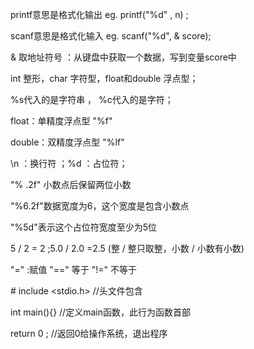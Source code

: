 printf意思是格式化输出   eg.   printf("%d" , n) ;

scanf意思是格式化输入  eg.   scanf("%d", & score);

& 取地址符号 ：从键盘中获取一个数据，写到变量score中

int 整形，char 字符型，float和double 浮点型；

%s代入的是字符串 ， %c代入的是字符；

float：单精度浮点型  "%f"

double：双精度浮点型  "%lf"

\n ：换行符 ；%d ：占位符；

"% .2f" 小数点后保留两位小数

"%6.2f"数据宽度为6，这个宽度是包含小数点

"%5d"表示这个占位符宽度至少为5位

5 / 2 = 2  ;5.0 / 2.0 =2.5  (整 / 整只取整，小数 / 小数有小数)

"=" :赋值     "==" 等于       "!=" 不等于

\# include <stdio.h>  //头文件包含

 int main(){}  //定义main函数，此行为函数首部

 return 0 ;   //返回0给操作系统，退出程序